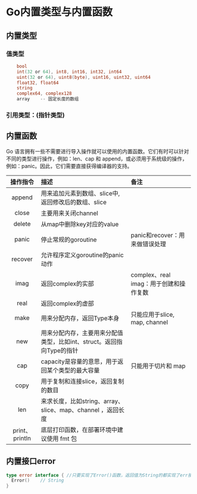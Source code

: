 # Go内置类型与内置函数

## 内置类型

### 值类型

```go
    bool
    int(32 or 64), int8, int16, int32, int64
    uint(32 or 64), uint8(byte), uint16, uint32, uint64
    float32, float64
    string
    complex64, complex128
    array    -- 固定长度的数组
```

### 引用类型：(指针类型)

## 内置函数

Go 语言拥有一些不需要进行导入操作就可以使用的内置函数。它们有时可以针对不同的类型进行操作，例如：len、cap 和 append，或必须用于系统级的操作，例如：panic。因此，它们需要直接获得编译器的支持。

| 操作指令 | 描述 | 备注 |
| :--: | :-- | :-- |
| append |         用来追加元素到数组、slice中, 返回修改后的数组、slice                   | |
| close |          主要用来关闭channel                                               | |
| delete |         从map中删除key对应的value                                         | |
| panic |          停止常规的goroutine                                               | panic和recover：用来做错误处理 |
| recover |        允许程序定义goroutine的panic动作                                   | |
| imag |           返回complex的实部                                                |complex、real imag：用于创建和操作复数 |
| real |           返回complex的虚部                                                 | |
| make |           用来分配内存，返回Type本身                                          | 只能应用于slice, map, channel |
| new |            用来分配内存，主要用来分配值类型，比如int、struct。返回指向Type的指针     | |
| cap |            capacity是容量的意思，用于返回某个类型的最大容量                       | 只能用于切片和 map |
| copy |           用于复制和连接slice，返回复制的数目                                   | |
| len |            来求长度，比如string、array、slice、map、channel ，返回长度           | |
| print、println | 底层打印函数，在部署环境中建议使用 fmt 包                              | |

## 内置接口error

```go
type error interface { //只要实现了Error()函数，返回值为String的都实现了err接口
  Error()    // String
}
```
